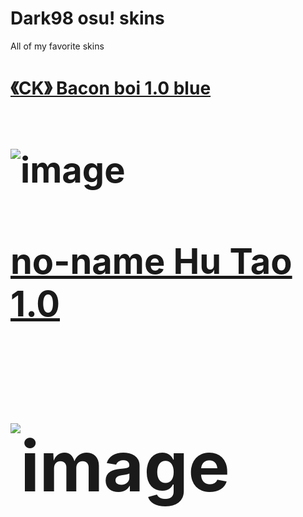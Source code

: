 # Dark98 osu! skins
All of my favorite skins

[<h1>《CK》 Bacon boi 1.0 blue<h1>](https://drive.google.com/file/d/12RHDJIh-6QPeRw5yzI1cDk5x-RuFvIaY/view?usp=sharing)
![image](https://user-images.githubusercontent.com/100438170/155863609-4260d4e2-f804-4bcc-9950-3fcd0f6b7fa4.png)

[<h1>no-name Hu Tao 1.0<h1>](https://drive.google.com/file/d/1TKVOrUFwqyTIPFpi8UcHpdevMivPQORU/view?usp=sharing)
![image](https://user-images.githubusercontent.com/100438170/155863642-c61eed1a-f5f0-466e-99c4-bb45cc797a1d.png)

